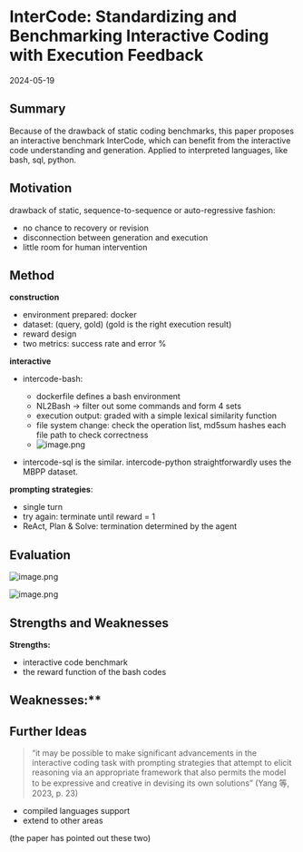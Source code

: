 # InterCode: Standardizing and Benchmarking Interactive Coding with Execution Feedback
2024-05-19
## Summary
Because of the drawback of static coding benchmarks, this paper proposes an interactive benchmark InterCode, which can benefit from the interactive code understanding and generation. Applied to interpreted languages, like bash, sql, python.
## Motivation
drawback of static, sequence-to-sequence or auto-regressive fashion:
- no chance to recovery or revision
- disconnection between generation and execution
- little room for human intervention

## Method
**construction**
- environment prepared: docker
- dataset: (query, gold)   (gold is the right execution result)
- reward design
- two metrics: success rate and error %

**interactive**
- intercode-bash:
	- dockerfile defines  a bash environment
	- NL2Bash -> filter out some commands and form 4 sets
	- execution output: graded with a simple lexical similarity function
	- file system change: check the operation list, md5sum hashes each file path to check correctness
	- ![image.png](https://s2.loli.net/2024/05/19/MOIamF2RbAL4gpk.png)

- intercode-sql is the similar. intercode-python straightforwardly uses the MBPP dataset.

**prompting strategies**:
- single turn
- try again: terminate until reward = 1
- ReAct,  Plan & Solve: termination determined by the agent

## Evaluation
![image.png](https://s2.loli.net/2024/05/19/abjPFXDZUrC8NJ1.png)

![image.png](https://s2.loli.net/2024/05/19/cWTwhJ95MiFrj6R.png)
## Strengths and Weaknesses
**Strengths:**
- interactive code benchmark
- the reward function of the bash codes

**Weaknesses:****
- 
## Further Ideas
> “it may be possible to make significant advancements in the interactive coding task with prompting strategies that attempt to elicit reasoning via an appropriate framework that also permits the model to be expressive and creative in devising its own solutions” (Yang 等, 2023, p. 23)

- compiled languages support
- extend to other areas

(the paper has pointed out these two)

